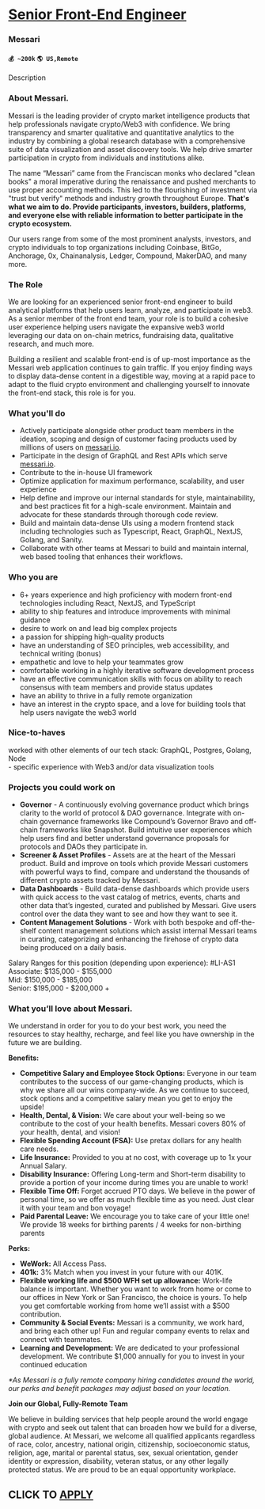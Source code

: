 # [Senior Front-End Engineer](https://www.remotewlb.com/apply/senior-front-end-engineer-77305)  
### Messari  
#### `💰 ~200k` `🌎 US,Remote`  

Description

### **About Messari.**

Messari is the leading provider of crypto market intelligence products that help professionals navigate crypto/Web3 with confidence. We bring transparency and smarter qualitative and quantitative analytics to the industry by combining a global research database with a comprehensive suite of data visualization and asset discovery tools. We help drive smarter participation in crypto from individuals and institutions alike.

The name “Messari” came from the Franciscan monks who declared "clean books" a moral imperative during the renaissance and pushed merchants to use proper accounting methods. This led to the flourishing of investment via "trust but verify" methods and industry growth throughout Europe. **That's what we aim to do. Provide participants, investors, builders, platforms, and everyone else with reliable information to better participate in the crypto ecosystem.**

Our users range from some of the most prominent analysts, investors, and crypto individuals to top organizations including Coinbase, BitGo, Anchorage, 0x, Chainanalysis, Ledger, Compound, MakerDAO, and many more.

###  **The Role**

We are looking for an experienced senior front-end engineer to build analytical platforms that help users learn, analyze, and participate in web3. As a senior member of the front end team, your role is to build a cohesive user experience helping users navigate the expansive web3 world leveraging our data on on-chain metrics, fundraising data, qualitative research, and much more.

Building a resilient and scalable front-end is of up-most importance as the Messari web application continues to gain traffic. If you enjoy finding ways to display data-dense content in a digestible way, moving at a rapid pace to adapt to the fluid crypto environment and challenging yourself to innovate the front-end stack, this role is for you.

### **What you'll do**

  * Actively participate alongside other product team members in the ideation, scoping and design of customer facing products used by millions of users on [messari.io](http://messari.io/).
  * Participate in the design of GraphQL and Rest APIs which serve [messari.io](http://messari.io/).
  * Contribute to the in-house UI framework
  * Optimize application for maximum performance, scalability, and user experience
  * Help define and improve our internal standards for style, maintainability, and best practices fit for a high-scale environment. Maintain and advocate for these standards through thorough code review.
  * Build and maintain data-dense UIs using a modern frontend stack including technologies such as Typescript, React, GraphQL, NextJS, Golang, and Sanity.
  * Collaborate with other teams at Messari to build and maintain internal, web based tooling that enhances their workflows.

### **Who you are**

  * 6+ years experience and high proficiency with modern front-end technologies including React, NextJS, and TypeScript
  * ability to ship features and introduce improvements with minimal guidance
  * desire to work on and lead big complex projects
  * a passion for shipping high-quality products
  * have an understanding of SEO principles, web accessibility, and technical writing (bonus)
  * empathetic and love to help your teammates grow
  * comfortable working in a highly iterative software development process
  * have an effective communication skills with focus on ability to reach consensus with team members and provide status updates
  * have an ability to thrive in a fully remote organization
  * have an interest in the crypto space, and a love for building tools that help users navigate the web3 world

### **Nice-to-haves**

worked with other elements of our tech stack: GraphQL, Postgres, Golang, Node  
\- specific experience with Web3 and/or data visualization tools

### **Projects you could work on**

  * **Governor** \- A continuously evolving governance product which brings clarity to the world of protocol & DAO governance. Integrate with on-chain governance frameworks like Compound’s Governor Bravo and off-chain frameworks like Snapshot. Build intuitive user experiences which help users find and better understand governance proposals for protocols and DAOs they participate in.
  * **Screener & Asset Profiles** \- Assets are at the heart of the Messari product. Build and improve on tools which provide Messari customers with powerful ways to find, compare and understand the thousands of different crypto assets tracked by Messari.
  * **Data Dashboards** \- Build data-dense dashboards which provide users with quick access to the vast catalog of metrics, events, charts and other data that’s ingested, curated and published by Messari. Give users control over the data they want to see and how they want to see it.
  * **Content Management Solutions** \- Work with both bespoke and off-the-shelf content management solutions which assist internal Messari teams in curating, categorizing and enhancing the firehose of crypto data being produced on a daily basis.

Salary Ranges for this position (depending upon experience): #LI-AS1  
Associate: $135,000 - $155,000  
Mid: $150,000 - $185,000  
Senior: $195,000 - $200,000 +

### **What you’ll love about Messari.**

We understand in order for you to do your best work, you need the resources to stay healthy, recharge, and feel like you have ownership in the future we are building.

**Benefits:**

  * **Competitive Salary and Employee Stock Options:** Everyone in our team contributes to the success of our game-changing products, which is why we share all our wins company-wide. As we continue to succeed, stock options and a competitive salary mean you get to enjoy the upside! 
  * **Health, Dental, & Vision:** We care about your well-being so we contribute to the cost of your health benefits. Messari covers 80% of your health, dental, and vision! 
  * **Flexible Spending Account (FSA):** Use pretax dollars for any health care needs. 
  * **Life Insurance:** Provided to you at no cost, with coverage up to 1x your Annual Salary.
  * **Disability Insurance:** Offering Long-term and Short-term disability to provide a portion of your income during times you are unable to work! 
  * **Flexible Time Off:** Forget accrued PTO days. We believe in the power of personal time, so we offer as much flexible time as you need. Just clear it with your team and bon voyage!
  * **Paid Parental Leave:** We encourage you to take care of your little one! We provide 18 weeks for birthing parents / 4 weeks for non-birthing parents

**Perks:**

  * **WeWork:** All Access Pass. 
  * **401k:** 3% Match when you invest in your future with our 401K.
  * **Flexible working life and $500 WFH set up allowance:** Work-life balance is important. Whether you want to work from home or come to our offices in New York or San Francisco, the choice is yours. To help you get comfortable working from home we’ll assist with a $500 contribution. 
  * **Community & Social Events:** Messari is a community, we work hard, and bring each other up! Fun and regular company events to relax and connect with teammates.
  * **Learning and Development:** We are dedicated to your professional development. We contribute $1,000 annually for you to invest in your continued education

_*As Messari is a fully remote company hiring candidates around the world, our perks and benefit packages may adjust based on your location._

**Join our Global, Fully-Remote Team**

We believe in building services that help people around the world engage with crypto and seek out talent that can broaden how we build for a diverse, global audience. At Messari, we welcome all qualified applicants regardless of race, color, ancestry, national origin, citizenship, socioeconomic status, religion, age, marital or parental status, sex, sexual orientation, gender identity or expression, disability, veteran status, or any other legally protected status. We are proud to be an equal opportunity workplace.

  
## CLICK TO [APPLY](https://www.remotewlb.com/apply/senior-front-end-engineer-77305)

